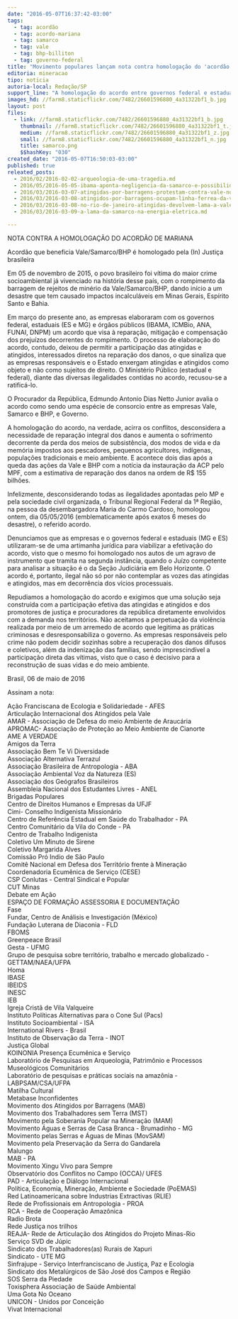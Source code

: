 ```yaml
---
date: "2016-05-07T16:37:42-03:00"
tags:
  - tag: acordão
  - tag: acordo-mariana
  - tag: samarco
  - tag: vale
  - tag: bhp-billiton
  - tag: governo-federal
title: "Movimento populares lançam nota contra homologação do 'acordão' entre Samarco e governos federal e estaduais"
editoria: mineracao
tipo: noticia
autoria-local: Redação/SP
support_line: "A homologação do acordo entre governos federal e estaduais (ES e MG), além de órgãos públicos, para reparação dos danos do rompimento da barragem do Fundão exclui a participação dos atingidos e pode acirrar conflitos na região. "
images_hd: //farm8.staticflickr.com/7482/26601596880_4a31322bf1_b.jpg
layout: post
files:
  - link: //farm8.staticflickr.com/7482/26601596880_4a31322bf1_b.jpg
    thumbnail: //farm8.staticflickr.com/7482/26601596880_4a31322bf1_t.jpg
    medium: //farm8.staticflickr.com/7482/26601596880_4a31322bf1_z.jpg
    small: //farm8.staticflickr.com/7482/26601596880_4a31322bf1_n.jpg
    title: samarco.png
    $$hashKey: "030"
created_date: "2016-05-07T16:50:03-03:00"
published: true
releated_posts:
  - 2016/02/2016-02-02-arqueologia-de-uma-tragedia.md
  - 2016/05/2016-05-05-ibama-aponta-negligencia-da-samarco-e-possibilidade-de-novas-tragedias.md
  - 2016/03/2016-03-07-atingidas-por-barragens-protestam-contra-vale-no-rio-de-janeiro.md
  - 2016/03/2016-03-08-atingidos-por-barragens-ocupam-linha-ferrea-da-vale.md
  - 2016/03/2016-03-08-no-rio-de-janeiro-atingidas-devolvem-lama-a-vale.md
  - 2016/03/2016-03-09-a-lama-da-samarco-na-energia-eletrica.md

---
```

<p>NOTA CONTRA A HOMOLOGA&Ccedil;&Atilde;O DO ACORD&Atilde;O DE MARIANA</p>

<p>Acord&atilde;o que beneficia Vale/Samarco/BHP &eacute; homologado pela (In) Justi&ccedil;a brasileira</p>

<p>Em 05 de novembro de 2015, o povo brasileiro foi v&iacute;tima do maior crime socioambiental j&aacute; vivenciado na hist&oacute;ria desse pa&iacute;s, com o rompimento da barragem de rejeitos de min&eacute;rio da Vale/Samarco/BHP, dando in&iacute;cio a um desastre que tem causado impactos incalcul&aacute;veis em Minas Gerais, Esp&iacute;rito Santo e Bahia.</p>

<p>Em mar&ccedil;o do presente ano, as empresas elaboraram com os governos federal, estaduais (ES e MG) e &oacute;rg&atilde;os p&uacute;blicos (IBAMA, ICMBio, ANA, FUNAI, DNPM) um acordo que visa &agrave; repara&ccedil;&atilde;o, mitiga&ccedil;&atilde;o e compensa&ccedil;&atilde;o dos preju&iacute;zos decorrentes do rompimento. O processo de elabora&ccedil;&atilde;o do acordo, contudo, deixou de permitir a participa&ccedil;&atilde;o das atingidas e atingidos, interessados diretos na repara&ccedil;&atilde;o dos danos, o que sinaliza que as empresas respons&aacute;veis e o Estado enxergam atingidas e atingidos como objeto e n&atilde;o como sujeitos de direito. O Minist&eacute;rio P&uacute;blico (estadual e federal), diante das diversas ilegalidades contidas no acordo, recusou-se a ratific&aacute;-lo.</p>

<p>O Procurador da Rep&uacute;blica, Edmundo Antonio Dias Netto Junior avalia o acordo como sendo uma esp&eacute;cie de consorcio entre as empresas Vale, Samarco e BHP, e Governo.</p>

<p>A homologa&ccedil;&atilde;o do acordo, na verdade, acirra os conflitos, desconsidera a necessidade de repara&ccedil;&atilde;o integral dos danos e aumenta o sofrimento decorrente da perda dos meios de subsist&ecirc;ncia, dos modos de vida e da mem&oacute;ria impostos aos pescadores, pequenos agricultores, ind&iacute;genas, popula&ccedil;&otilde;es tradicionais e meio ambiente. E acontece dois dias ap&oacute;s a queda das a&ccedil;&otilde;es da Vale e BHP com a not&iacute;cia da instaura&ccedil;&atilde;o da ACP pelo MPF, com a estimativa de repara&ccedil;&atilde;o dos danos na ordem de R$ 155 bilh&otilde;es.</p>

<p>Infelizmente, desconsiderando todas as ilegalidades apontadas pelo MP e pela sociedade civil organizada, o Tribunal Regional Federal da 1&ordf; Regi&atilde;o, na pessoa da desembargadora Maria do Carmo Cardoso, homologou ontem, dia 05/05/2016 (emblematicamente ap&oacute;s exatos 6 meses do desastre), o referido acordo.</p>

<p>Denunciamos que as empresas e o governos federal e estaduais (MG e ES) utilizaram-se de uma artimanha jur&iacute;dica para viabilizar a efetiva&ccedil;&atilde;o do acordo, visto que o mesmo foi homologado nos autos de um agravo de instrumento que tramita na segunda inst&acirc;ncia, quando o Ju&iacute;zo competente para analisar a situa&ccedil;&atilde;o &eacute; o da Se&ccedil;&atilde;o Judici&aacute;ria em Belo Horizonte. O acordo &eacute;, portanto, ilegal n&atilde;o s&oacute; por n&atilde;o contemplar as vozes das atingidas e atingidos, mas em decorr&ecirc;ncia dos v&iacute;cios processuais.</p>

<p>Repudiamos a homologa&ccedil;&atilde;o do acordo e exigimos que uma solu&ccedil;&atilde;o seja constru&iacute;da com a participa&ccedil;&atilde;o efetiva das atingidas e atingidos e dos promotores de justi&ccedil;a e procuradores da rep&uacute;blica diretamente envolvidos com a demanda nos territ&oacute;rios. N&atilde;o aceitamos a perpetua&ccedil;&atilde;o da viol&ecirc;ncia realizada por meio de um arremedo de acordo que legitima as pr&aacute;ticas criminosas e desresponsabiliza o governo. As empresas respons&aacute;veis pelo crime n&atilde;o podem decidir sozinhas sobre a recupera&ccedil;&atilde;o dos danos difusos e coletivos, al&eacute;m da indeniza&ccedil;&atilde;o das fam&iacute;lias, sendo imprescind&iacute;vel a participa&ccedil;&atilde;o direta das v&iacute;timas, visto que o caso &eacute; decisivo para a reconstru&ccedil;&atilde;o de suas vidas e do meio ambiente.</p>

<p>Brasil, 06 de maio de 2016</p>

<p>Assinam a nota:</p>

<p>A&ccedil;&atilde;o Franciscana de Ecologia e Solidariedade - AFES<br />
Articula&ccedil;&atilde;o Internacional dos Atingidos pela Vale<br />
AMAR - Associa&ccedil;&atilde;o de Defesa do meio Ambiente de Arauc&aacute;ria<br />
APROMAC- Associa&ccedil;&atilde;o de Prote&ccedil;&atilde;o ao Meio Ambiente de Cianorte<br />
AME A VERDADE<br />
Amigos da Terra<br />
Associa&ccedil;&atilde;o Bem Te Vi Diversidade<br />
Associa&ccedil;&atilde;o Alternativa Terrazul<br />
Associa&ccedil;&atilde;o Brasileira de Antropologia - ABA<br />
Associa&ccedil;&atilde;o Ambiental Voz da Natureza (ES)&nbsp;<br />
Associa&ccedil;&atilde;o dos Ge&oacute;grafos Brasileiros<br />
Assembleia Nacional dos Estudantes Livres - ANEL<br />
Brigadas Populares&nbsp;<br />
Centro de Direitos Humanos e Empresas da UFJF<br />
Cimi- Conselho Indigenista Mission&aacute;rio<br />
Centro de Refer&ecirc;ncia Estadual em Sa&uacute;de do Trabalhador - PA<br />
Centro Comunit&aacute;rio da Vila do Conde - PA<br />
Centro de Trabalho Indigenista<br />
Coletivo Um Minuto de Sirene<br />
Coletivo Margarida Alves<br />
Comiss&atilde;o Pr&oacute; Indio de S&atilde;o Paulo<br />
Comit&ecirc; Nacional em Defesa dos Territ&oacute;rio frente &agrave; Minera&ccedil;&atilde;o<br />
Coordenadoria Ecum&ecirc;nica de Servi&ccedil;o (CESE)<br />
CSP Conlutas - Central Sindical e Popular<br />
CUT Minas<br />
Debate em A&ccedil;&atilde;o<br />
ESPA&Ccedil;O DE FORMA&Ccedil;&Atilde;O ASSESSORIA E DOCUMENTA&Ccedil;&Atilde;O<br />
Fase<br />
Fundar, Centro de An&aacute;lisis e Investigaci&oacute;n (M&eacute;xico)<br />
Funda&ccedil;&atilde;o Luterana de Diaconia - FLD<br />
FBOMS<br />
Greenpeace Brasil<br />
Gesta - UFMG<br />
Grupo de pesquisa sobre territ&oacute;rio, trabalho e mercado globalizado - GETTAM/NAEA/UFPA<br />
Homa<br />
IBASE<br />
IBEIDS<br />
INESC<br />
IEB<br />
Igreja Crist&atilde; de Vila Valqueire<br />
Instituto Pol&iacute;ticas Alternativas para o Cone Sul (Pacs)<br />
Instituto Socioambiental - ISA<br />
International Rivers - Brasil&nbsp;<br />
Instituto de Observa&ccedil;&atilde;o da Terra - INOT<br />
Justi&ccedil;a Global<br />
KOINONIA Presen&ccedil;a Ecum&ecirc;nica e Servi&ccedil;o<br />
Laborat&oacute;rio de Pesquisas em Arqueologia, Patrim&ocirc;nio e Processos Museol&oacute;gicos Comunit&aacute;rios<br />
Laborat&oacute;rio de pesquisas e pr&aacute;ticas sociais na amaz&ocirc;nia - LABPSAM/CSA/UFPA<br />
Matilha Cultural<br />
Metabase Inconfidentes<br />
Movimento dos Atingidos por Barragens (MAB)<br />
Movimento dos Trabalhadores sem Terra (MST)<br />
Movimento pela Soberania Popular na Minera&ccedil;&atilde;o (MAM)<br />
Movimento &Aacute;guas e Serras de Casa Branca - Brumadinho - MG<br />
Movimento pelas Serras e &Aacute;guas de Minas (MovSAM)<br />
Movimento pela Preserva&ccedil;&atilde;o da Serra do Gandarela<br />
Malungo<br />
MAB - PA<br />
Movimento Xingu Vivo para Sempre&nbsp;<br />
Observat&oacute;rio dos Conflitos no Campo (OCCA)/ UFES<br />
PAD - Articula&ccedil;&atilde;o e Di&aacute;logo Internacional<br />
Pol&iacute;tica, Economia, Minera&ccedil;&atilde;o, Ambiente e Sociedade (PoEMAS)<br />
Red Latinoamericana sobre Industrias Extractivas (RLIE)<br />
Rede de Profissionais em Antropologia - PROA<br />
RCA - Rede de Coopera&ccedil;&atilde;o Amaz&ocirc;nica<br />
Radio Brota<br />
Rede Justi&ccedil;a nos trilhos<br />
REAJA- Rede de Articula&ccedil;&atilde;o dos Atingidos do Projeto Minas-Rio<br />
Servi&ccedil;o SVD de J&uacute;pic&nbsp;<br />
Sindicato dos Trabalhadores(as) Rurais de Xapuri&nbsp;<br />
Sindicato - UTE MG<br />
Sinfrajupe - Servi&ccedil;o Interfranciscano de Justi&ccedil;a, Paz e Ecologia<br />
Sindicato dos Metal&uacute;rgicos de S&atilde;o Jos&eacute; dos Campos e Regi&atilde;o<br />
SOS Serra da Piedade<br />
Toxisphera Associa&ccedil;&atilde;o de Sa&uacute;de Ambiental&nbsp;<br />
Uma Gota No Oceano<br />
UNICON - Unidos por Concei&ccedil;&atilde;o<br />
Vivat Internacional</p>
